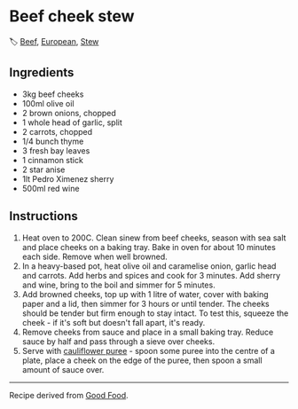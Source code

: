 # Beef cheek stew

🏷  [Beef](../ingredients/beef.md), [European](../cuisines/european.md), [Stew](../collections/stew.md)

## Ingredients

- 3kg beef cheeks
- 100ml olive oil
- 2 brown onions, chopped
- 1 whole head of garlic, split
- 2 carrots, chopped
- 1/4 bunch thyme
- 3 fresh bay leaves
- 1 cinnamon stick
- 2 star anise
- 1lt Pedro Ximenez sherry
- 500ml red wine

## Instructions

1. Heat oven to 200C. Clean sinew from beef cheeks, season with sea salt and place cheeks on a baking tray. Bake in oven for about 10 minutes each side. Remove when well browned.
2. In a heavy-based pot, heat olive oil and caramelise onion, garlic head and carrots. Add herbs and spices and cook for 3 minutes. Add sherry and wine, bring to the boil and simmer for 5 minutes.
3. Add browned cheeks, top up with 1 litre of water, cover with baking paper and a lid, then simmer for 3 hours or until tender. The cheeks should be tender but firm enough to stay intact. To test this, squeeze the cheek - if it's soft but doesn't fall apart, it's ready.
4. Remove cheeks from sauce and place in a small baking tray. Reduce sauce by half and pass through a sieve over cheeks.
5. Serve with [cauliflower puree](http://www.goodfood.com.au/good-food/cook/recipe/cauliflower-puree-20130715-2pzkp.html) - spoon some puree into the centre of a plate, place a cheek on the edge of the puree, then spoon a small amount of sauce over.

---

Recipe derived from [Good Food](https://www.goodfood.com.au/recipes/pedro-ximenez-beef-cheek-20130715-2pzka).
